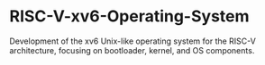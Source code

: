 # RISC-V-xv6-Operating-System
Development of the xv6 Unix-like operating system for the RISC-V architecture, focusing on bootloader, kernel, and OS components.
